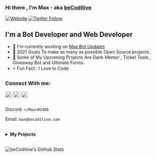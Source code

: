 ### Hi there , I'm Max - aka [beCoditive](https://becoditive.ml)

[![Website](https://img.shields.io/website?label=beCoditive&style=for-the-badge&url=https%3A%2F%2Fbecoditive.ml)](https://becoditive.ml)
[![Twitter Follow](https://img.shields.io/twitter/follow/BCoditive?color=1DA1F2&logo=twitter&style=for-the-badge)](https://twitter.com/BCoditive)



## I'm a Bot Developer and Web Developer
- 🤖 I'm currently working on [Max Bot Updates](https://github.com/beCoditive/Max-Bot)
- 🥅 2021 Goals To make as many as possible Open Source projects.
- 🤖 Some of My Upcoming Projects Are Dank Memor , Ticket Tools , Giveaway Bot and Ultimate Forms.
- ⚡ Fun Fact : I Love to Code

### Connect With me: 
 <a href="https://discord.gg/5JtJFEcZeP" rel="nofollow">
  <img alt="beCoditive's Discord" src="https://raw.githubusercontent.com/peterthehan/peterthehan/master/assets/discord.svg" style="max-width:100%;" width="22px" align="left"></a>
  <a href="https://instagram.com/beCoditive" rel="nofollow">
  <img alt="beCoditive's Insta" src="https://www.freepnglogos.com/uploads/instagram-social-media-logo-for-your-works-png-format-19.png" style="max-width:100%;" width="22px" align="left"></a>
 <a href="https://twitter.com/BCoditive" rel="nofollow">
  <img alt="beCoditive's Twitter" src="https://raw.githubusercontent.com/peterthehan/peterthehan/master/assets/twitter.svg" style="max-width:100%;" width="22px" align="left"></a><br><br>

Discord: ``</Max>#2408``

Email: ``max@becoditive.com``
  
  
<br>
   
<details>
 <summary><b>My Projects</b></summary>
<p align="center">
<img src="https://github-readme-stats.vercel.app/api/pin/?username=beCoditive&repo=Max-Bot">
<img src="https://github-readme-stats.vercel.app/api/pin/?username=beCoditive&repo=random-jokes-api">
 <br> <br> <br>
<img src="https://github-readme-stats.vercel.app/api/pin/?username=beCoditive&repo=beCoditive-Discord-Theme">
 </p>
 
</details>
<br>

<p align="center">
<img align="left" alt="beCoditive's GitHub Stats" src="https://github-readme-stats.codestackr.vercel.app/api?username=beCoditive&show_icons=true&hide_border=true" />
</p>

